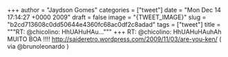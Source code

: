 
+++
author = "Jaydson Gomes"
categories = ["tweet"]
date = "Mon Dec 14 17:14:27 +0000 2009"
draft = false
image = "{TWEET_IMAGE}"
slug = "b2cd713608c0dd50644e4360fc68ac0df2c8adad"
tags = ["tweet"]
title = """RT: @chicolino: HhUAHuHAu..."""
+++
RT: @chicolino: HhUAHuHAuhAh MUITO BOA !!!! http://saideretro.wordpress.com/2009/11/03/are-you-ken/ ( via @brunoleonardo )
